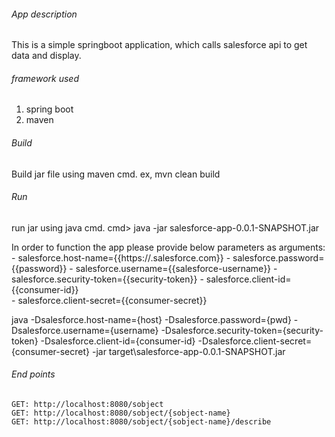 ###### App description
This is a simple springboot application, which calls salesforce api to get data and display.

###### framework used
1. spring boot
2. maven

###### Build
   Build jar file using maven cmd.
   ex, mvn clean build
   
###### Run
   run jar using java cmd.
   cmd> java -jar salesforce-app-0.0.1-SNAPSHOT.jar 
   
   In order to function the app please provide below parameters as arguments:
    - salesforce.host-name={{https://<instance>.salesforce.com}} 
    - salesforce.password={{password}} 
    - salesforce.username={{salesforce-username}} 
    - salesforce.security-token={{security-token}} 
    - salesforce.client-id={{consumer-id}}  
    - salesforce.client-secret={{consumer-secret}}
    
   java -Dsalesforce.host-name={host} -Dsalesforce.password={pwd} -Dsalesforce.username={username} -Dsalesforce.security-token={security-token} -Dsalesforce.client-id={consumer-id}  -Dsalesforce.client-secret={consumer-secret} -jar target\salesforce-app-0.0.1-SNAPSHOT.jar

###### End points
	GET: http://localhost:8080/sobject
	GET: http://localhost:8080/sobject/{sobject-name}
	GET: http://localhost:8080/sobject/{sobject-name}/describe
